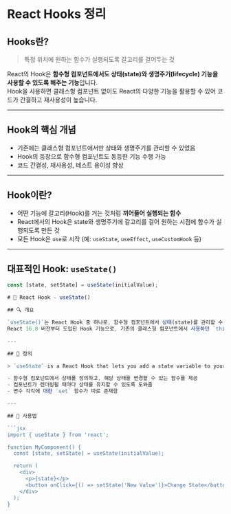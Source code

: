 # React Hooks 정리

## Hooks란?

> 특정 위치에 원하는 함수가 실행되도록 갈고리를 걸어두는 것

React의 Hook은 **함수형 컴포넌트에서도 상태(state)와 생명주기(lifecycle) 기능을 사용할 수 있도록 해주는 기능**입니다.  
Hook을 사용하면 클래스형 컴포넌트 없이도 React의 다양한 기능을 활용할 수 있어 코드가 간결하고 재사용성이 높습니다.

---

## Hook의 핵심 개념

- 기존에는 클래스형 컴포넌트에서만 상태와 생명주기를 관리할 수 있었음
- Hook의 등장으로 함수형 컴포넌트도 동등한 기능 수행 가능
- 코드 간결성, 재사용성, 테스트 용이성 향상

---

## Hook이란?

- 어떤 기능에 갈고리(Hook)를 거는 것처럼 **끼어들어 실행되는 함수**
- React에서의 Hook은 state와 생명주기에 갈고리를 걸어 원하는 시점에 함수가 실행되도록 만든 것
- 모든 Hook은 `use`로 시작 (예: `useState`, `useEffect`, `useCustomHook` 등)

---

## 대표적인 Hook: `useState()`

```js
const [state, setState] = useState(initialValue);

# 📌 React Hook - useState()

## 🔍 개요

`useState()`는 React Hook 중 하나로, 함수형 컴포넌트에서 상태(state)를 관리할 수 있도록 해줍니다.  
React 16.8 버전부터 도입된 Hook 기능으로, 기존의 클래스형 컴포넌트에서 사용하던 `this.state`와 `this.setState`를 대체합니다.

---

## 📘 정의

> `useState` is a React Hook that lets you add a state variable to your component.

- 함수형 컴포넌트에서 상태를 정의하고, 해당 상태를 변경할 수 있는 함수를 제공
- 컴포넌트가 렌더링될 때마다 상태를 유지할 수 있도록 도와줌
- 변수 각각에 대한 `set` 함수가 따로 존재함

---

## 🧩 사용법

```jsx
import { useState } from 'react';

function MyComponent() {
  const [state, setState] = useState(initialValue);

  return (
    <div>
      <p>{state}</p>
      <button onClick={() => setState('New Value')}>Change State</button>
    </div>
  );
}

